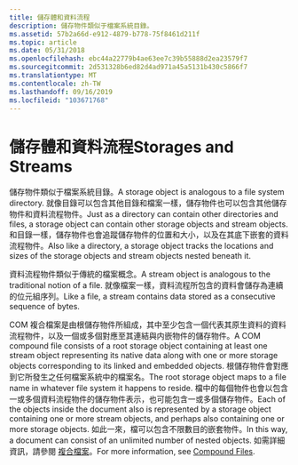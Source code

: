 ```yaml
---
title: 儲存體和資料流程
description: 儲存物件類似于檔案系統目錄。
ms.assetid: 57b2a66d-e912-4879-b778-75f8461d211f
ms.topic: article
ms.date: 05/31/2018
ms.openlocfilehash: ebc44a22779b4ae63ee7c39b55888d2ea23579f7
ms.sourcegitcommit: 2d531328b6ed82d4ad971a45a5131b430c5866f7
ms.translationtype: MT
ms.contentlocale: zh-TW
ms.lasthandoff: 09/16/2019
ms.locfileid: "103671768"
---
```

# <a name="storages-and-streams"></a><span data-ttu-id="b6aad-103">儲存體和資料流程</span><span class="sxs-lookup"><span data-stu-id="b6aad-103">Storages and Streams</span></span>

<span data-ttu-id="b6aad-104">儲存物件類似于檔案系統目錄。</span><span class="sxs-lookup"><span data-stu-id="b6aad-104">A storage object is analogous to a file system directory.</span></span> <span data-ttu-id="b6aad-105">就像目錄可以包含其他目錄和檔案一樣，儲存物件也可以包含其他儲存物件和資料流程物件。</span><span class="sxs-lookup"><span data-stu-id="b6aad-105">Just as a directory can contain other directories and files, a storage object can contain other storage objects and stream objects.</span></span> <span data-ttu-id="b6aad-106">和目錄一樣，儲存物件也會追蹤儲存物件的位置和大小，以及在其底下嵌套的資料流程物件。</span><span class="sxs-lookup"><span data-stu-id="b6aad-106">Also like a directory, a storage object tracks the locations and sizes of the storage objects and stream objects nested beneath it.</span></span>

<span data-ttu-id="b6aad-107">資料流程物件類似于傳統的檔案概念。</span><span class="sxs-lookup"><span data-stu-id="b6aad-107">A stream object is analogous to the traditional notion of a file.</span></span> <span data-ttu-id="b6aad-108">就像檔案一樣，資料流程所包含的資料會儲存為連續的位元組序列。</span><span class="sxs-lookup"><span data-stu-id="b6aad-108">Like a file, a stream contains data stored as a consecutive sequence of bytes.</span></span>

<span data-ttu-id="b6aad-109">COM 複合檔案是由根儲存物件所組成，其中至少包含一個代表其原生資料的資料流程物件，以及一個或多個對應至其連結與内嵌物件的儲存物件。</span><span class="sxs-lookup"><span data-stu-id="b6aad-109">A COM compound file consists of a root storage object containing at least one stream object representing its native data along with one or more storage objects corresponding to its linked and embedded objects.</span></span> <span data-ttu-id="b6aad-110">根儲存物件會對應到它所發生之任何檔案系統中的檔案名。</span><span class="sxs-lookup"><span data-stu-id="b6aad-110">The root storage object maps to a file name in whatever file system it happens to reside.</span></span> <span data-ttu-id="b6aad-111">檔中的每個物件也會以包含一或多個資料流程物件的儲存物件表示，也可能包含一或多個儲存物件。</span><span class="sxs-lookup"><span data-stu-id="b6aad-111">Each of the objects inside the document also is represented by a storage object containing one or more stream objects, and perhaps also containing one or more storage objects.</span></span> <span data-ttu-id="b6aad-112">如此一來，檔可以包含不限數目的嵌套物件。</span><span class="sxs-lookup"><span data-stu-id="b6aad-112">In this way, a document can consist of an unlimited number of nested objects.</span></span> <span data-ttu-id="b6aad-113">如需詳細資訊，請參閱 [複合檔案](compound-files.md)。</span><span class="sxs-lookup"><span data-stu-id="b6aad-113">For more information, see [Compound Files](compound-files.md).</span></span>

 

 




